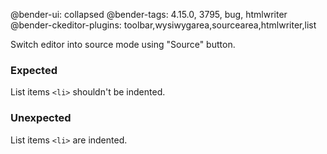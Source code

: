 @bender-ui: collapsed
@bender-tags: 4.15.0, 3795, bug, htmlwriter
@bender-ckeditor-plugins: toolbar,wysiwygarea,sourcearea,htmlwriter,list

Switch editor into source mode using "Source" button.

### Expected

List items `<li>` shouldn't be indented.

### Unexpected

List items `<li>` are indented.
